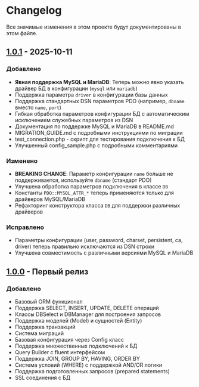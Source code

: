 # Changelog

Все значимые изменения в этом проекте будут документированы в этом файле.

## [1.0.1] - 2025-10-11

### Добавлено

- **Явная поддержка MySQL и MariaDB**: Теперь можно явно указать драйвер БД в конфигурации (`mysql` или `mariadb`)
- Поддержка параметра `driver` в конфигурации базы данных
- Поддержка стандартных DSN параметров PDO (например, `dbname` вместо `name`, `port`)
- Гибкая обработка параметров конфигурации БД с автоматическим исключением служебных параметров из DSN
- Документация по поддержке MySQL и MariaDB в README.md
- MIGRATION_GUIDE.md с подробными инструкциями по миграции
- test_connection.php - скрипт для тестирования подключения к БД
- Улучшенный config_sample.php с подробными комментариями

### Изменено

- **BREAKING CHANGE**: Параметр конфигурации `name` больше не поддерживается, используйте `dbname` (стандарт PDO)
- Улучшена обработка параметров подключения в классе `DB`
- Константы `PDO::MYSQL_ATTR_*` теперь применяются только для драйверов MySQL/MariaDB
- Рефакторинг конструктора класса `DB` для поддержки различных драйверов

### Исправлено

- Параметры конфигурации (user, password, charset, persistent, ca, driver) теперь правильно исключаются из DSN строки
- Улучшена совместимость с различными версиями MySQL и MariaDB

## [1.0.0] - Первый релиз

### Добавлено

- Базовый ORM функционал
- Поддержка SELECT, INSERT, UPDATE, DELETE операций
- Классы DBSelect и DBManager для построения запросов
- Поддержка моделей (Model) и сущностей (Entity)
- Поддержка транзакций
- Система миграций
- Базовая конфигурация через Config класс
- Поддержка множественных подключений к БД
- Query Builder с fluent интерфейсом
- Поддержка JOIN, GROUP BY, HAVING, ORDER BY
- Система условий (WHERE) с поддержкой AND/OR логики
- Поддержка подготовленных запросов (prepared statements)
- SSL соединения с БД

[1.0.1]: https://github.com/feast/imy-core/compare/v1.0.0...v1.0.1
[1.0.0]: https://github.com/feast/imy-core/releases/tag/v1.0.0

